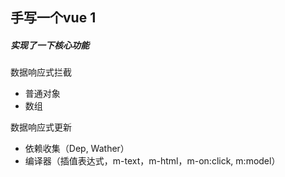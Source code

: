 ## 手写一个vue 1

##### 实现了一下核心功能

数据响应式拦截
- 普通对象
- 数组

数据响应式更新
- 依赖收集（Dep, Wather）
- 编译器（插值表达式，m-text，m-html，m-on:click, m:model）
